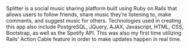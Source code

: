 Splitter is a social music sharing platform built using Ruby on Rails that allows users to follow friends, share music they’re listening to, make comments, and suggest music for others. Technologies used in creating this app also include PostgreSQL, JQuery, AJAX, Javascript, HTML, CSS, Bootstrap, as well as the Spotify API. This was also my first time utilizing Rails' Action Cable feature in order to make updates happen in real time.
